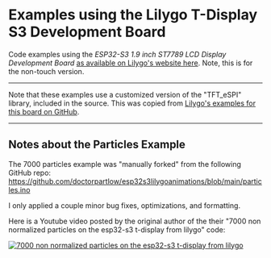 # Examples using the Lilygo T-Display S3 Development Board

Code examples using the _ESP32-S3 1.9 inch ST7789 LCD Display Development Board_ [as available on Lilygo's website here](https://www.lilygo.cc/products/t-display-s3). Note, this is for the non-touch version.

---

Note that these examples use a customized version of the "TFT_eSPI" library, included in the source. This was copied from [Lilygo's examples for this board on GitHub](https://github.com/Xinyuan-LilyGO/T-Display-S3).

---

## Notes about the Particles Example

The 7000 particles example was "manually forked" from the following GitHub repo:
https://github.com/doctorpartlow/esp32s3lilygoanimations/blob/main/particles.ino

I only applied a couple minor bug fixes, optimizations, and formatting.

Here is a Youtube video posted by the original author of the their "7000 non normalized particles on the esp32-s3 t-display from lilygo" code:

[![7000 non normalized particles on the esp32-s3 t-display from lilygo](https://img.youtube.com/vi/vLZECfKSX04/0.jpg)](https://www.youtube.com/watch?v=vLZECfKSX04)
